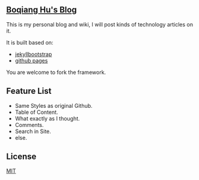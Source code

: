 
## [Boqiang Hu's Blog](http://hubqoaing.github.io)

This is my personal blog and wiki, I will post kinds of technology articles on it.

It is built based on:

- [jekyllbootstrap](http://jekyllbootstrap.com)
- [github pages](https://pages.github.com)

You are welcome to fork the framework.


## Feature List

* Same Styles as original Github.
* Table of Content.
* What exactly as I thought.
* Comments.
* Search in Site.
* else.

## License

[MIT](http://opensource.org/licenses/MIT)
